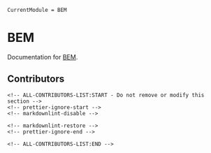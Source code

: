 ```@meta
CurrentModule = BEM
```

# BEM

Documentation for [BEM](https://github.com/l-s-campos/BEM.jl).

## Contributors

```@raw html
<!-- ALL-CONTRIBUTORS-LIST:START - Do not remove or modify this section -->
<!-- prettier-ignore-start -->
<!-- markdownlint-disable -->

<!-- markdownlint-restore -->
<!-- prettier-ignore-end -->

<!-- ALL-CONTRIBUTORS-LIST:END -->
```
